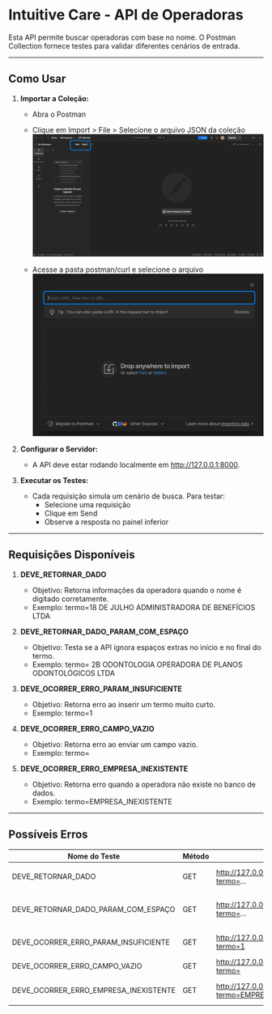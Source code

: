 # Intuitive Care - API de Operadoras

Esta API permite buscar operadoras com base no nome. O Postman Collection fornece testes para validar diferentes cenários de entrada.

---

## Como Usar

1. **Importar a Coleção:**
    - Abra o Postman
    - Clique em Import > File > Selecione o arquivo JSON da coleção
        ![alt](img/TelaHome.png)
    
    - Acesse a pasta postman/curl e selecione o arquivo
        ![alt](img/TelaImportar.png)
    
2. **Configurar o Servidor:**
    - A API deve estar rodando localmente em http://127.0.0.1:8000. 

3. **Executar os Testes:**
    - Cada requisição simula um cenário de busca. Para testar:
        - Selecione uma requisição
        - Clique em Send
        - Observe a resposta no painel inferior

---

## Requisições Disponíveis

1. **DEVE_RETORNAR_DADO**
    - Objetivo: Retorna informações da operadora quando o nome é digitado corretamente.
    - Exemplo: termo=18 DE JULHO ADMINISTRADORA DE BENEFÍCIOS LTDA

2. **DEVE_RETORNAR_DADO_PARAM_COM_ESPAÇO**
    - Objetivo: Testa se a API ignora espaços extras no início e no final do termo.
    - Exemplo: termo= 2B ODONTOLOGIA OPERADORA DE PLANOS ODONTOLÓGICOS LTDA 

3. **DEVE_OCORRER_ERRO_PARAM_INSUFICIENTE**
    - Objetivo: Retorna erro ao inserir um termo muito curto.
    - Exemplo: termo=1

4. **DEVE_OCORRER_ERRO_CAMPO_VAZIO**
    - Objetivo: Retorna erro ao enviar um campo vazio.
    - Exemplo: termo=

5. **DEVE_OCORRER_ERRO_EMPRESA_INEXISTENTE**
    - Objetivo: Retorna erro quando a operadora não existe no banco de dados.
    - Exemplo: termo=EMPRESA_INEXISTENTE

---

## Possíveis Erros

| Nome do Teste                        | Método | URL                                                 | Parâmetro (termo)                                  | Esperado |
|--------------------------------------|--------|------------------------------------------------------|----------------------------------------------------|----------|
| DEVE_RETORNAR_DADO                   | GET    | http://127.0.0.1:8000/operadoras/?termo=...         | 18 DE JULHO ADMINISTRADORA DE BENEFÍCIOS LTDA      | Dados encontrados |
| DEVE_RETORNAR_DADO_PARAM_COM_ESPAÇO  | GET    | http://127.0.0.1:8000/operadoras/?termo=...         |  2B ODONTOLOGIA OPERADORA DE PLANOS ODONTOLÓGICOS LTDA  | Dados encontrados |
| DEVE_OCORRER_ERRO_PARAM_INSUFICIENTE | GET    | http://127.0.0.1:8000/operadoras/?termo=1           | 1                                                  | Erro: caracteres insuficientes |
| DEVE_OCORRER_ERRO_CAMPO_VAZIO        | GET    | http://127.0.0.1:8000/operadoras/?termo=            | (vazio)                                            | Erro: termo ausente |
| DEVE_OCORRER_ERRO_EMPRESA_INEXISTENTE| GET    | http://127.0.0.1:8000/operadoras/?termo=EMPRESA_INEXISTENTE | EMPRESA_INEXISTENTE                           | Erro: empresa não existe |
